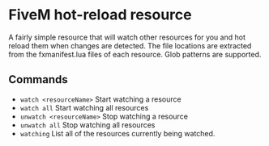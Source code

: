 # FiveM hot-reload resource

A fairly simple resource that will watch other resources for you and hot reload them when changes are detected.
The file locations are extracted from the fxmanifest.lua files of each resource. Glob patterns are supported.

## Commands
* `watch <resourceName>` Start watching a resource
* `watch all` Start watching all resources
* `unwatch <resourceName>` Stop watching a resource
* `unwatch all` Stop watching all resources
* `watching` List all of the resources currently being watched.
